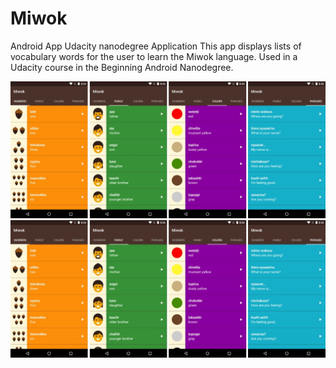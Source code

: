 # Miwok
 Android App Udacity nanodegree Application 
 This app displays lists of vocabulary words for the user to learn the Miwok language. Used in a Udacity course in the Beginning Android Nanodegree.
 
 <img src='https://github.com/Ahmedsafwat101/Miwok/blob/master/app.jpg' title='Video Walkthrough' width='' alt='Video Walkthrough' />
 
  <img src='https://github.com/Ahmedsafwat101/Miwok/blob/master/app.jpg' title='Video Walkthrough' width='' alt='Video Walkthrough' />


